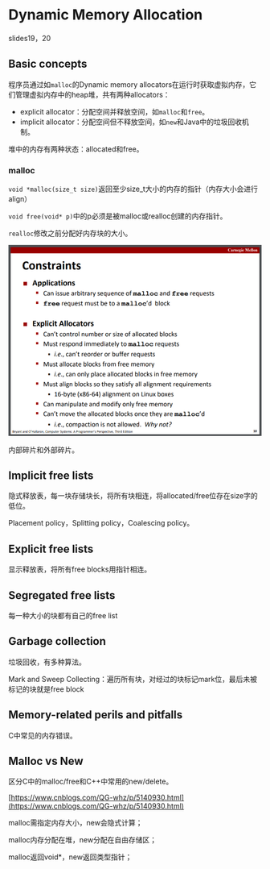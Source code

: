 # Dynamic Memory Allocation

slides19，20

## Basic concepts

程序员通过如`malloc`的Dynamic memory allocators在运行时获取虚拟内存，它们管理虚拟内存中的heap堆，共有两种allocators：
* explicit allocator：分配空间并释放空间，如`malloc`和`free`。
* implicit allocator：分配空间但不释放空间，如`new`和Java中的垃圾回收机制。

堆中的内存有两种状态：allocated和free。

### malloc

`void *malloc(size_t size)`返回至少size_t大小的内存的指针（内存大小会进行align）

`void free(void* p)`中的p必须是被malloc或realloc创建的内存指针。

`realloc`修改之前分配好内存块的大小。

![19-malloc1](./imgs/19-malloc1.PNG)

内部碎片和外部碎片。

## Implicit free lists

隐式释放表，每一块存储块长，将所有块相连，将allocated/free位存在size字的低位。

Placement policy，Splitting policy，Coalescing policy。

## Explicit free lists

显示释放表，将所有free blocks用指针相连。

## Segregated free lists

每一种大小的块都有自己的free list

## Garbage collection

垃圾回收，有多种算法。

Mark and Sweep Collecting：遍历所有块，对经过的块标记mark位，最后未被标记的块就是free block

## Memory-related perils and pitfalls

C中常见的内存错误。

## Malloc vs New

区分C中的malloc/free和C++中常用的new/delete。

[https://www.cnblogs.com/QG-whz/p/5140930.html](https://www.cnblogs.com/QG-whz/p/5140930.html)

malloc需指定内存大小，new会隐式计算；

malloc内存分配在堆，new分配在自由存储区；

malloc返回void*，new返回类型指针；
